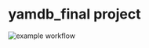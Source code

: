 # yamdb_final project

![example workflow](https://github.com/Vladimi-lan/yamdb_final/actions/workflows/yamdb_workflow.yml/badge.svg)
